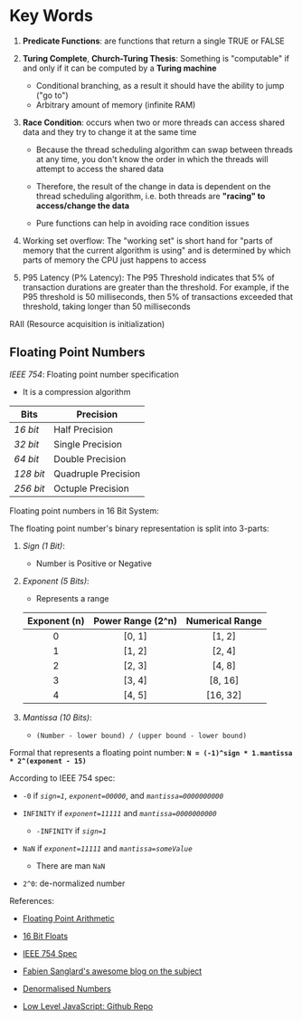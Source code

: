 # Key Words

1. **Predicate Functions**: are functions that return a single TRUE or FALSE

2. **Turing Complete**, **Church-Turing Thesis**: Something is "computable" if and only if it can be computed by a **Turing machine**

   - Conditional branching, as a result it should have the ability to jump ("go to")
   - Arbitrary amount of memory (infinite RAM)

3. **Race Condition**: occurs when two or more threads can access shared data and they try to change it at the same time

   - Because the thread scheduling algorithm can swap between threads at any time, you don't know the order in which the threads will attempt to access the shared data

   - Therefore, the result of the change in data is dependent on the thread scheduling algorithm, i.e. both threads are **"racing" to access/change the data**

   - Pure functions can help in avoiding race condition issues

4. Working set overflow: The "working set" is short hand for "parts of memory that the current algorithm is using" and is determined by which parts of memory the CPU just happens to access

5. P95 Latency (P% Latency): The P95 Threshold indicates that 5% of transaction durations are greater than the threshold. For example, if the P95 threshold is 50 milliseconds, then 5% of transactions exceeded that threshold, taking longer than 50 milliseconds

RAII (Resource acquisition is initialization)

## Floating Point Numbers

_IEEE 754_: Floating point number specification

- It is a compression algorithm

| Bits      | Precision           |
| --------- | ------------------- |
| _16 bit_  | Half Precision      |
| _32 bit_  | Single Precision    |
| _64 bit_  | Double Precision    |
| _128 bit_ | Quadruple Precision |
| _256 bit_ | Octuple Precision   |

Floating point numbers in 16 Bit System:

The floating point number's binary representation is split into 3-parts:

1. _Sign (1 Bit)_:

   - Number is Positive or Negative

2. _Exponent (5 Bits)_:

   - Represents a range

   | Exponent (n) | Power Range (2^n) | Numerical Range |
   | :----------: | :---------------: | :-------------: |
   |      0       |      [0, 1]       |     [1, 2]      |
   |      1       |      [1, 2]       |     [2, 4]      |
   |      2       |      [2, 3]       |     [4, 8]      |
   |      3       |      [3, 4]       |     [8, 16]     |
   |      4       |      [4, 5]       |    [16, 32]     |

3. _Mantissa (10 Bits)_:

   - `(Number - lower bound) / (upper bound - lower bound)`

Formal that represents a floating point number: **`N = (-1)^sign * 1.mantissa * 2^(exponent - 15)`**

According to IEEE 754 spec:

- `-0` if _`sign=1`_, _`exponent=00000`_, and _`mantissa=0000000000`_

- `INFINITY` if _`exponent=11111`_ and _`mantissa=0000000000`_

  - `-INFINITY` if _`sign=1`_

- `NaN` if _`exponent=11111`_ and _`mantissa=someValue`_

  - There are man `NaN`

- `2^0`: de-normalized number

References:

- [Floating Point Arithmetic](https://en.wikipedia.org/wiki/Floating-point_arithmetic)

- [16 Bit Floats](https://en.wikipedia.org/wiki/Half-precision_floating-point_format)

- [IEEE 754 Spec](https://ieeexplore.ieee.org/document/30711)

- [Fabien Sanglard's awesome blog on the subject](https://fabiensanglard.net/floating_point_visually_explained/)

- [Denormalised Numbers](https://en.wikipedia.org/wiki/Denormal_number)

- [Low Level JavaScript: Github Repo](https://github.com/LowLevelJavaScript/Floating-Point-Implemented-In-JS)

